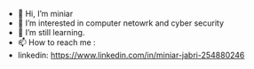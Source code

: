 - 👋 Hi, I’m miniar
- 👀 I’m interested in computer netowrk and cyber security
- 🌱 I’m still learning.
- 📫 How to reach me :
- linkedin: https://www.linkedin.com/in/miniar-jabri-254880246

<!---
miniar22/miniar22 is a ✨ special ✨ repository because its `README.md` (this file) appears on your GitHub profile.
You can click the Preview link to take a look at your changes.
--->
